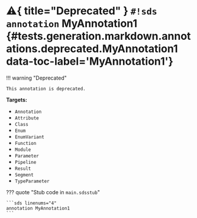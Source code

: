 # :warning:{ title="Deprecated" } `#!sds annotation` MyAnnotation1 {#tests.generation.markdown.annotations.deprecated.MyAnnotation1 data-toc-label='MyAnnotation1'}

!!! warning "Deprecated"

    This annotation is deprecated.

**Targets:**

- `Annotation`
- `Attribute`
- `Class`
- `Enum`
- `EnumVariant`
- `Function`
- `Module`
- `Parameter`
- `Pipeline`
- `Result`
- `Segment`
- `TypeParameter`

??? quote "Stub code in `main.sdsstub`"

    ```sds linenums="4"
    annotation MyAnnotation1
    ```

